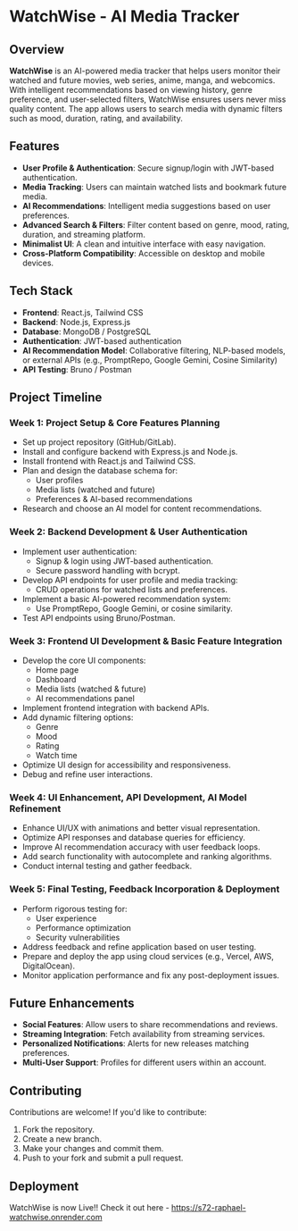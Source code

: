 # WatchWise - AI Media Tracker

## Overview
**WatchWise** is an AI-powered media tracker that helps users monitor their watched and future movies, web series, anime, manga, and webcomics. With intelligent recommendations based on viewing history, genre preference, and user-selected filters, WatchWise ensures users never miss quality content. The app allows users to search media with dynamic filters such as mood, duration, rating, and availability.

## Features
- **User Profile & Authentication**: Secure signup/login with JWT-based authentication.
- **Media Tracking**: Users can maintain watched lists and bookmark future media.
- **AI Recommendations**: Intelligent media suggestions based on user preferences.
- **Advanced Search & Filters**: Filter content based on genre, mood, rating, duration, and streaming platform.
- **Minimalist UI**: A clean and intuitive interface with easy navigation.
- **Cross-Platform Compatibility**: Accessible on desktop and mobile devices.

## Tech Stack
- **Frontend**: React.js, Tailwind CSS
- **Backend**: Node.js, Express.js
- **Database**: MongoDB / PostgreSQL
- **Authentication**: JWT-based authentication
- **AI Recommendation Model**: Collaborative filtering, NLP-based models, or external APIs (e.g., PromptRepo, Google Gemini, Cosine Similarity)
- **API Testing**: Bruno / Postman

## Project Timeline

### **Week 1: Project Setup & Core Features Planning**
- Set up project repository (GitHub/GitLab).
- Install and configure backend with Express.js and Node.js.
- Install frontend with React.js and Tailwind CSS.
- Plan and design the database schema for:
  - User profiles
  - Media lists (watched and future)
  - Preferences & AI-based recommendations
- Research and choose an AI model for content recommendations.

### **Week 2: Backend Development & User Authentication**
- Implement user authentication:
  - Signup & login using JWT-based authentication.
  - Secure password handling with bcrypt.
- Develop API endpoints for user profile and media tracking:
  - CRUD operations for watched lists and preferences.
- Implement a basic AI-powered recommendation system:
  - Use PromptRepo, Google Gemini, or cosine similarity.
- Test API endpoints using Bruno/Postman.

### **Week 3: Frontend UI Development & Basic Feature Integration**
- Develop the core UI components:
  - Home page
  - Dashboard
  - Media lists (watched & future)
  - AI recommendations panel
- Implement frontend integration with backend APIs.
- Add dynamic filtering options:
  - Genre
  - Mood
  - Rating
  - Watch time
- Optimize UI design for accessibility and responsiveness.
- Debug and refine user interactions.

### **Week 4: UI Enhancement, API Development, AI Model Refinement**
- Enhance UI/UX with animations and better visual representation.
- Optimize API responses and database queries for efficiency.
- Improve AI recommendation accuracy with user feedback loops.
- Add search functionality with autocomplete and ranking algorithms.
- Conduct internal testing and gather feedback.

### **Week 5: Final Testing, Feedback Incorporation & Deployment**
- Perform rigorous testing for:
  - User experience
  - Performance optimization
  - Security vulnerabilities
- Address feedback and refine application based on user testing.
- Prepare and deploy the app using cloud services (e.g., Vercel, AWS, DigitalOcean).
- Monitor application performance and fix any post-deployment issues.

## Future Enhancements
- **Social Features**: Allow users to share recommendations and reviews.
- **Streaming Integration**: Fetch availability from streaming services.
- **Personalized Notifications**: Alerts for new releases matching preferences.
- **Multi-User Support**: Profiles for different users within an account.

## Contributing
Contributions are welcome! If you'd like to contribute:
1. Fork the repository.
2. Create a new branch.
3. Make your changes and commit them.
4. Push to your fork and submit a pull request.

## Deployment
WatchWise is now Live!!
Check it out here - https://s72-raphael-watchwise.onrender.com